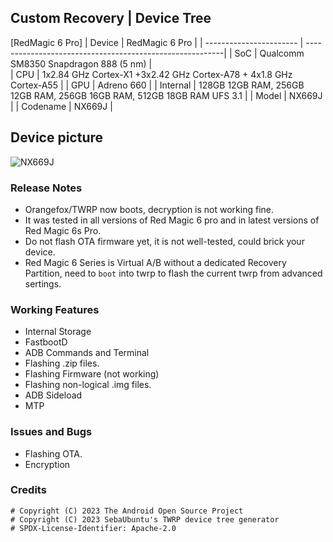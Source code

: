 ## Custom Recovery | Device Tree
[RedMagic 6 Pro]
| Device                  | RedMagic 6 Pro                                          |
| ----------------------- | ---------------------------------------------------------|
| SoC                     | Qualcomm SM8350 Snapdragon 888 (5 nm)                      |      
| CPU                     | 1x2.84 GHz Cortex-X1 +3x2.42 GHz Cortex-A78 + 4x1.8 GHz Cortex-A55  |
| GPU                     | Adreno 660                                             |
| Internal                | 128GB 12GB RAM, 256GB 12GB RAM, 256GB 16GB RAM, 512GB 18GB RAM UFS 3.1                 |
| Model                   | NX669J |
| Codename                | NX669J |

## Device picture

![NX669J](https://www.google.com/search?q=red+magic+6+pro+png&sca_esv=572049527&tbm=isch&prmd=isvn&source=lnms&sa=X&ved=2ahUKEwjSm6bckeqBAxXwtYQIHRwOBgUQ_AUoAXoECAQQAQ&biw=412&bih=712&dpr=2.63#imgrc=DVyZeXo52qo1tM)

### Release Notes
* Orangefox/TWRP now boots, decryption is not working fine.
* It was tested in all versions of Red Magic 6 pro and in latest versions of Red Magic 6s Pro.
* Do not flash OTA firmware yet, it is not well-tested, could brick your device.
* Red Magic 6 Series is Virtual A/B without a dedicated Recovery Partition, need to `boot` into twrp to flash the current twrp from advanced sertings.

### Working Features
* Internal Storage
* FastbootD
* ADB Commands and Terminal
* Flashing .zip files.
* Flashing Firmware (not working)
* Flashing non-logical .img files.
* ADB Sideload
* MTP

### Issues and Bugs
* Flashing OTA.
* Encryption

### Credits
```
# Copyright (C) 2023 The Android Open Source Project
# Copyright (C) 2023 SebaUbuntu's TWRP device tree generator
# SPDX-License-Identifier: Apache-2.0
```
